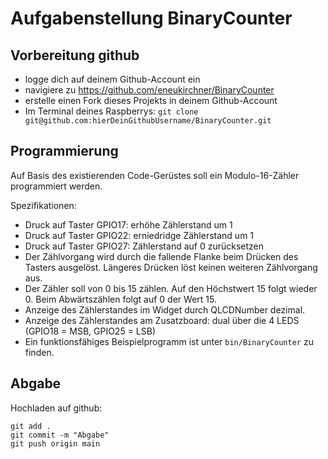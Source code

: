 # Aufgabenstellung BinaryCounter

## Vorbereitung github
- logge dich auf deinem Github-Account ein
- navigiere zu https://github.com/eneukirchner/BinaryCounter
- erstelle einen Fork dieses Projekts in deinem Github-Account
- Im Terminal deines Raspberrys: ```git clone git@github.com:hierDeinGithubUsername/BinaryCounter.git```

## Programmierung
Auf Basis des existierenden Code-Gerüstes soll ein Modulo-16-Zähler programmiert werden. 

Spezifikationen:
- Druck auf Taster GPIO17: erhöhe Zählerstand um 1
- Druck auf Taster GPIO22: erniedridge Zählerstand um 1
- Druck auf Taster GPIO27: Zählerstand auf 0 zurücksetzen
- Der Zählvorgang wird durch die fallende Flanke beim Drücken des Tasters ausgelöst. Längeres Drücken löst keinen weiteren Zählvorgang aus.
- Der Zähler soll von 0 bis 15 zählen. Auf den Höchstwert 15 folgt wieder 0. Beim Abwärtszählen folgt auf 0 der Wert 15.
- Anzeige des Zählerstandes im Widget durch QLCDNumber dezimal.
- Anzeige des Zählerstandes am Zusatzboard: dual über die 4 LEDS  (GPIO18 = MSB, GPIO25 = LSB)
- Ein funktionsfähiges Beispielprogramm ist unter ```bin/BinaryCounter``` zu finden.

## Abgabe
Hochladen auf github:
```
git add .
git commit -m "Abgabe"
git push origin main
```



